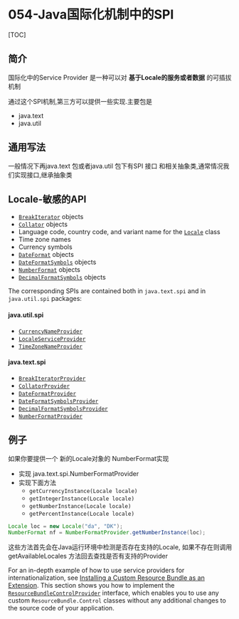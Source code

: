 # 054-Java国际化机制中的SPI

[TOC]

## 简介

国际化中的Service Provider 是一种可以对 **基于Locale的服务或者数据** 的可插拔机制

通过这个SPI机制,第三方可以提供一些实现.主要包是

- java.text
- java.util

## 通用写法

一般情况下再java.text 包或者java.util 包下有SPI 接口 和相关抽象类,通常情况我们实现接口,继承抽象类

## Locale-敏感的API

- [`BreakIterator`](https://docs.oracle.com/javase/8/docs/api/java/text/BreakIterator.html) objects
- [`Collator`](https://docs.oracle.com/javase/8/docs/api/java/text/Collator.html) objects
- Language code, country code, and variant name for the [`Locale`](https://docs.oracle.com/javase/8/docs/api/java/util/Locale.html) class
- Time zone names
- Currency symbols
- [`DateFormat`](https://docs.oracle.com/javase/8/docs/api/java/text/DateFormat.html) objects
- [`DateFormatSymbols`](https://docs.oracle.com/javase/8/docs/api/java/text/DateFormatSymbols.html) objects
- [`NumberFormat`](https://docs.oracle.com/javase/8/docs/api/java/text/NumberFormat.html) objects
- [`DecimalFormatSymbols`](https://docs.oracle.com/javase/8/docs/api/java/text/DecimalFormatSymbols.html) objects

The corresponding SPIs are contained both in `java.text.spi` and in `java.util.spi` packages:

#### java.util.spi

- [`CurrencyNameProvider`](https://docs.oracle.com/javase/8/docs/api/java/util/spi/CurrencyNameProvider.html)
- [`LocaleServiceProvider`](https://docs.oracle.com/javase/8/docs/api/java/util/spi/LocaleServiceProvider.html)
- [`TimeZoneNameProvider`](https://docs.oracle.com/javase/8/docs/api/java/util/spi/TimeZoneNameProvider.html)

#### java.text.spi

- [`BreakIteratorProvider`](https://docs.oracle.com/javase/8/docs/api/java/text/spi/BreakIteratorProvider.html)
- [`CollatorProvider`](https://docs.oracle.com/javase/8/docs/api/java/text/spi/CollatorProvider.html)
- [`DateFormatProvider`](https://docs.oracle.com/javase/8/docs/api/java/text/spi/DateFormatProvider.html)
- [`DateFormatSymbolsProvider`](https://docs.oracle.com/javase/8/docs/api/java/text/spi/DateFormatSymbolsProvider.html)
- [`DecimalFormatSymbolsProvider`](https://docs.oracle.com/javase/8/docs/api/java/text/spi/DecimalFormatSymbolsProvider.html)
- [`NumberFormatProvider`](https://docs.oracle.com/javase/8/docs/api/java/text/spi/NumberFormatProvider.html)

## 例子

如果你要提供一个 新的Locale对象的 NumberFormat实现

- 实现 java.text.spi.NumberFormatProvider
- 实现下面方法
  - `getCurrencyInstance(Locale locale)`
  - `getIntegerInstance(Locale locale)`
  - `getNumberInstance(Locale locale)`
  - `getPercentInstance(Locale locale)`

```java
Locale loc = new Locale("da", "DK");
NumberFormat nf = NumberFormatProvider.getNumberInstance(loc);
```

这些方法首先会在Java运行环境中检测是否存在支持的Locale, 如果不存在则调用getAvailableLocales 方法回去查找是否有支持的Provider

For an in-depth example of how to use service providers for internationalization, see [Installing a Custom Resource Bundle as an Extension](https://docs.oracle.com/javase/tutorial/i18n/serviceproviders/resourcebundlecontrolprovider.html). This section shows you how to implement the [`ResourceBundleControlProvider`](https://docs.oracle.com/javase/8/docs/api/java/util/spi/ResourceBundleControlProvider.html) interface, which enables you to use any custom `ResourceBundle.Control` classes without any additional changes to the source code of your application.